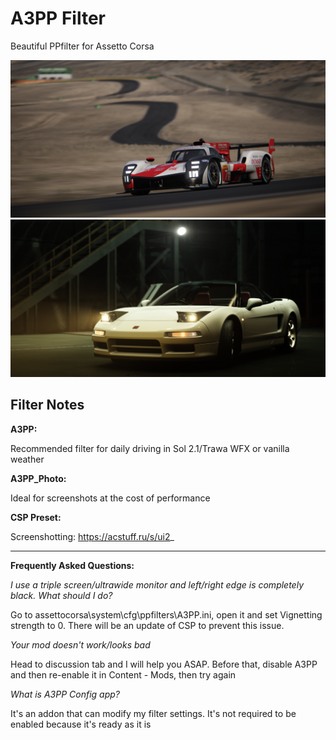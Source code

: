 # A3PP Filter
Beautiful PPfilter for Assetto Corsa 

![](src/Screenshot_urd_gr010_ddm_gts_willow_springs_2021-08-26-20-37-10.png)
![](src/Screenshot_some1_honda_nsx_r_1992_bst_japan2_2021-08-26-20-46-11.png)

## Filter Notes
**A3PP:**

Recommended filter for daily driving in Sol 2.1/Trawa WFX or vanilla weather

**A3PP_Photo:**

Ideal for screenshots at the cost of performance

**CSP Preset:**

Screenshotting: https://acstuff.ru/s/ui2_

___
**Frequently Asked Questions:**

*I use a triple screen/ultrawide monitor and left/right edge is completely black. What should I do?*

Go to assettocorsa\system\cfg\ppfilters\A3PP.ini, open it and set Vignetting strength to 0.
There will be an update of CSP to prevent this issue.

*Your mod doesn't work/looks bad*

Head to discussion tab and I will help you ASAP. Before that, disable A3PP and then re-enable it in Content - Mods, then try again

*What is A3PP Config app?*

It's an addon that can modify my filter settings. It's not required to be enabled because it's ready as it is